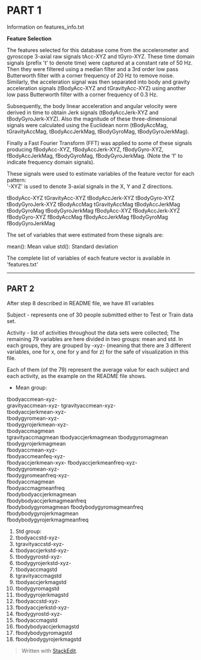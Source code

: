 PART 1
=====
Information on features_info.txt

**Feature Selection**

The features selected for this database come from the accelerometer and gyroscope 3-axial raw signals tAcc-XYZ and tGyro-XYZ. These time domain signals (prefix 't' to denote time) were captured at a constant rate of 50 Hz. Then they were filtered using a median filter and a 3rd order low pass Butterworth filter with a corner frequency of 20 Hz to remove noise. Similarly, the acceleration signal was then separated into body and gravity acceleration signals (tBodyAcc-XYZ and tGravityAcc-XYZ) using another low pass Butterworth filter with a corner frequency of 0.3 Hz. 

Subsequently, the body linear acceleration and angular velocity were derived in time to obtain Jerk signals (tBodyAccJerk-XYZ and tBodyGyroJerk-XYZ). Also the magnitude of these three-dimensional signals were calculated using the Euclidean norm (tBodyAccMag, tGravityAccMag, tBodyAccJerkMag, tBodyGyroMag, tBodyGyroJerkMag). 

Finally a Fast Fourier Transform (FFT) was applied to some of these signals producing fBodyAcc-XYZ, fBodyAccJerk-XYZ, fBodyGyro-XYZ, fBodyAccJerkMag, fBodyGyroMag, fBodyGyroJerkMag. (Note the 'f' to indicate frequency domain signals). 

These signals were used to estimate variables of the feature vector for each pattern:  
'-XYZ' is used to denote 3-axial signals in the X, Y and Z directions.

tBodyAcc-XYZ
tGravityAcc-XYZ
tBodyAccJerk-XYZ
tBodyGyro-XYZ
tBodyGyroJerk-XYZ
tBodyAccMag
tGravityAccMag
tBodyAccJerkMag
tBodyGyroMag
tBodyGyroJerkMag
fBodyAcc-XYZ
fBodyAccJerk-XYZ
fBodyGyro-XYZ
fBodyAccMag
fBodyAccJerkMag
fBodyGyroMag
fBodyGyroJerkMag

The set of variables that were estimated from these signals are: 

mean(): Mean value
std(): Standard deviation

The complete list of variables of each feature vector is available in 'features.txt'

----------

PART 2
------
After step 8 described in README file, we have 81 variables

Subject - represents one of 30 people submitted either to Test or Train data set.

Activity - list of activities throughout the data sets were collected;
The remaining 79 variables are here divided in two groups: mean and std. In each groups, they are grouped by -xyz- (meaning that there are 3 different variables, one for x, one for y and for z) for the safe of visualization in this file.

Each of them (of the 79) represent the average value for each subject and each activity, as the example on the README file shows.

 - Mean group:

tbodyaccmean-xyz-          
gravityaccmean-xyz-
tgravityaccmean-xyz-       
tbodyaccjerkmean-xyz-       
tbodygyromean-xyz-              
tbodygyrojerkmean-xyz-     
tbodyaccmagmean            
tgravityaccmagmean
tbodyaccjerkmagmean
tbodygyromagmean         
tbodygyrojerkmagmean        
fbodyaccmean-xyz-                
fbodyaccmeanfeq-xyz-            
fbodyaccjerkmean-xyx-
fbodyaccjerkmeanfreq-xyz-   
fbodygyromean-xyz-         
fbodygyromeanfreq-xyz-     
fbodyaccmagmean             
fbodyaccmagmeanfreq       
fbodybodyaccjerkmagmean      
fbodybodyaccjerkmagmeanfreq  
fbodybodygyromagmean
fbodybodygyromagmeanfreq
fbodybodygyrojerkmagmean     
fbodybodygyrojerkmagmeanfreq

 1. Std group:
 2. tbodyaccstd-xyz- 
 3. tgravityaccstd-xyz- 
 4. tbodyaccjerkstd-xyz-
 5. tbodygyrostd-xyz-            
 6. tbodygyrojerkstd-xyz-
 7. tbodyaccmagstd
 8. tgravityaccmagstd
 9. tbodyaccjerkmagstd
 10. tbodygyromagstd
 11. tbodygyrojerkmagstd 
 12. fbodyaccstd-xyz-     
 12. fbodyaccjerkstd-xyz-              
 13. fbodygyrostd-xyz-                
 14. fbodyaccmagstd             
 15. fbodybodyaccjerkmagstd
 16. fbodybodygyromagstd      
 17. fbodybodygyrojerkmagstd

> Written with [StackEdit](https://stackedit.io/).